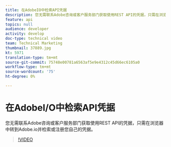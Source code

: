 ```yaml
---
title: 在AdobeIO中检索API凭据
description: 您无需联系Adobe咨询或客户服务部门获取使用REST API的凭据，只需在浏览器中转到Adobe.io并检索或注册您自己的凭据。
feature: api
topics: null
audience: developer
activity: develop
doc-type: technical video
team: Technical Marketing
thumbnail: 37889.jpg
kt: 5971
translation-type: tm+mt
source-git-commit: 75748e00781a6563af5e9e4312c45d66ec6105a0
workflow-type: tm+mt
source-wordcount: '75'
ht-degree: 0%

---
```



# 在AdobeI/O中检索API凭据

您无需联系Adobe咨询或客户服务部门获取使用REST API的凭据，只需在浏览器中转到Adobe.io并检索或注册您自己的凭据。

>[!VIDEO](https://video.tv.adobe.com/v/37889/?quality=12&learn=on)
